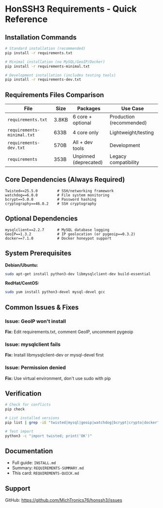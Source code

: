 # HonSSH3 Requirements - Quick Reference

## Installation Commands

```bash
# Standard installation (recommended)
pip install -r requirements.txt

# Minimal installation (no MySQL/GeoIP/Docker)
pip install -r requirements-minimal.txt

# Development installation (includes testing tools)
pip install -r requirements-dev.txt
```

## Requirements Files Comparison

| File | Size | Packages | Use Case |
|------|------|----------|----------|
| `requirements.txt` | 3.8KB | 6 core + optional | Production (recommended) |
| `requirements-minimal.txt` | 633B | 4 core only | Lightweight/testing |
| `requirements-dev.txt` | 570B | All + dev tools | Development |
| `requirements` | 353B | Unpinned (deprecated) | Legacy compatibility |

## Core Dependencies (Always Required)

```
Twisted==25.5.0         # SSH/networking framework
watchdog==6.0.0         # File system monitoring
bcrypt==5.0.0           # Password hashing
cryptography==46.0.2    # SSH cryptography
```

## Optional Dependencies

```
mysqlclient==2.2.7      # MySQL database logging
GeoIP==1.3.2            # IP geolocation (or pygeoip==0.3.2)
docker==7.1.0           # Docker honeypot support
```

## System Prerequisites

**Debian/Ubuntu:**
```bash
sudo apt-get install python3-dev libmysqlclient-dev build-essential
```

**RedHat/CentOS:**
```bash
sudo yum install python3-devel mysql-devel gcc
```

## Common Issues & Fixes

### Issue: GeoIP won't install
**Fix:** Edit requirements.txt, comment GeoIP, uncomment pygeoip

### Issue: mysqlclient fails  
**Fix:** Install libmysqlclient-dev or mysql-devel first

### Issue: Permission denied
**Fix:** Use virtual environment, don't use sudo with pip

## Verification

```bash
# Check for conflicts
pip check

# List installed versions
pip list | grep -iE "twisted|mysql|geoip|watchdog|bcrypt|crypto|docker"

# Test import
python3 -c "import twisted; print('OK')"
```

## Documentation

- Full guide: `INSTALL.md`
- Summary: `REQUIREMENTS-SUMMARY.md`
- This card: `REQUIREMENTS-QUICK.md`

## Support

GitHub: https://github.com/MichTronics76/honssh3/issues
